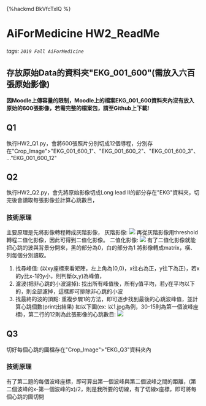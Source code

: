 {%hackmd BkVfcTxlQ %}
# **AiForMedicine HW2_ReadMe**
###### tags: `2019 Fall AiForMedicine`
## 存放原始Data的資料夾"EKG_001_600"(需放入六百張原始影像)
**因Moodle上傳容量的限制，Moodle上的檔案EKG_001_600資料夾內沒有放入原始的600張影像，若需完整的檔案包，請至Github上下載!**
## **Q1**
執行HW2_Q1.py，會將600張照片分別切成12個導程，分別存在"Crop_Image">"EKG_001_600_1"、"EKG_001_600_2"、"EKG_001_600_3"、..."EKG_001_600_12"

## **Q2**
執行HW2_Q2.py，會先將原始影像切成Long lead II的部分存在"EKG"資料夾，切完後會讀取每張影像並計算心跳數目，
### 技術原理
主要原理是先將影像轉程轉成灰階影像，
灰階影像:
![](https://i.imgur.com/xMLkmot.png)
再從灰階影像用threshold轉程二值化影像，因此可得到二值化影像。
二值化影像:
![](https://i.imgur.com/iFjeU0Z.png)
有了二值化影像就能把心跳的波與背景分開來，黑的部分為0，白的部分為1
將影像轉成matrix，橫、列每個分別讀取。
1. 找尋峰值:
(以xy座標來看矩陣，左上角為(0,0)，x往右為正，y往下為正)，若x的y比x-1的y小，則判斷(x,y)為峰值，
2. 濾波(把非心跳的小波濾掉):
找出所有峰值後，所有y值平均，若y在平均以下的，則全部濾掉，這樣即可排除非心跳的小波
3. 找最終的波的頂點:
重複步驟1的方法，即可逐步找到最後的心跳波峰值，並計算心跳個數(print出結果)
如以下圖(ex: 以1.jpg為例，30-15則為第一個波峰座標)，第二行的12則為此張影像的心跳數目:
![](https://i.imgur.com/mQR8xlf.png)

## **Q3**
切好每個心跳的圖檔存在"Crop_Image">"EKG_Q3"資料夾內
### 技術原理
有了第二題的每個波峰座標，即可算出第一個波峰與第二個波峰之間的距離，(第二個波峰的x-第一個波峰的x)/2，則是我所要的切線，有了切線x座標，即可將每個心跳的圖切開